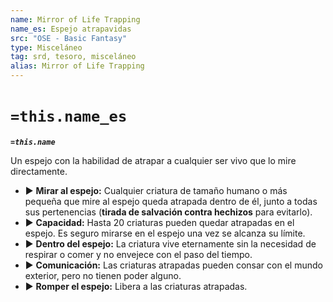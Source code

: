 ```yaml
---
name: Mirror of Life Trapping
name_es: Espejo atrapavidas
src: "OSE - Basic Fantasy"
type: Misceláneo
tag: srd, tesoro, misceláneo
alias: Mirror of Life Trapping
---
```

# `=this.name_es` 

**_`=this.name`_**

Un espejo con la habilidad de atrapar a cualquier ser vivo que lo mire directamente. 
- ▶ **Mirar al espejo:** Cualquier criatura de tamaño humano o más pequeña que mire al espejo queda atrapada dentro de él, junto a todas sus pertenencias (**tirada de salvación contra hechizos** para evitarlo). 
- ▶ **Capacidad:** Hasta 20 criaturas pueden quedar atrapadas en el espejo. Es seguro mirarse en el espejo una vez se alcanza su límite. 
- ▶ **Dentro del espejo:** La criatura vive eternamente sin la necesidad de respirar o comer y no envejece con el paso del tiempo. 
- ▶ **Comunicación:** Las criaturas atrapadas pueden consar con el mundo exterior, pero no tienen poder alguno. 
- ▶ **Romper el espejo:** Libera a las criaturas atrapadas.

